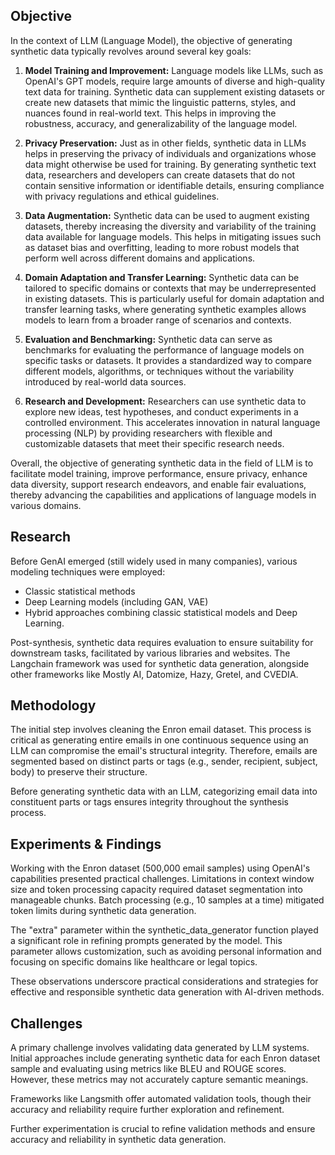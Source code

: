 ## Objective

In the context of LLM (Language Model), the objective of generating synthetic data typically revolves around several key goals:

1. **Model Training and Improvement:** Language models like LLMs, such as OpenAI's GPT models, require large amounts of diverse and high-quality text data for training. Synthetic data can supplement existing datasets or create new datasets that mimic the linguistic patterns, styles, and nuances found in real-world text. This helps in improving the robustness, accuracy, and generalizability of the language model.

2. **Privacy Preservation:** Just as in other fields, synthetic data in LLMs helps in preserving the privacy of individuals and organizations whose data might otherwise be used for training. By generating synthetic text data, researchers and developers can create datasets that do not contain sensitive information or identifiable details, ensuring compliance with privacy regulations and ethical guidelines.

3. **Data Augmentation:** Synthetic data can be used to augment existing datasets, thereby increasing the diversity and variability of the training data available for language models. This helps in mitigating issues such as dataset bias and overfitting, leading to more robust models that perform well across different domains and applications.

4. **Domain Adaptation and Transfer Learning:** Synthetic data can be tailored to specific domains or contexts that may be underrepresented in existing datasets. This is particularly useful for domain adaptation and transfer learning tasks, where generating synthetic examples allows models to learn from a broader range of scenarios and contexts.

5. **Evaluation and Benchmarking:** Synthetic data can serve as benchmarks for evaluating the performance of language models on specific tasks or datasets. It provides a standardized way to compare different models, algorithms, or techniques without the variability introduced by real-world data sources.

6. **Research and Development:** Researchers can use synthetic data to explore new ideas, test hypotheses, and conduct experiments in a controlled environment. This accelerates innovation in natural language processing (NLP) by providing researchers with flexible and customizable datasets that meet their specific research needs.

Overall, the objective of generating synthetic data in the field of LLM is to facilitate model training, improve performance, ensure privacy, enhance data diversity, support research endeavors, and enable fair evaluations, thereby advancing the capabilities and applications of language models in various domains.

## Research

Before GenAI emerged (still widely used in many companies), various modeling techniques were employed:

- Classic statistical methods
- Deep Learning models (including GAN, VAE)
- Hybrid approaches combining classic statistical models and Deep Learning.

Post-synthesis, synthetic data requires evaluation to ensure suitability for downstream tasks, facilitated by various libraries and websites. The Langchain framework was used for synthetic data generation, alongside other frameworks like Mostly AI, Datomize, Hazy, Gretel, and CVEDIA.

## Methodology

The initial step involves cleaning the Enron email dataset. This process is critical as generating entire emails in one continuous sequence using an LLM can compromise the email's structural integrity. Therefore, emails are segmented based on distinct parts or tags (e.g., sender, recipient, subject, body) to preserve their structure.

Before generating synthetic data with an LLM, categorizing email data into constituent parts or tags ensures integrity throughout the synthesis process.

## Experiments & Findings

Working with the Enron dataset (500,000 email samples) using OpenAI's capabilities presented practical challenges. Limitations in context window size and token processing capacity required dataset segmentation into manageable chunks. Batch processing (e.g., 10 samples at a time) mitigated token limits during synthetic data generation.

The "extra" parameter within the synthetic_data_generator function played a significant role in refining prompts generated by the model. This parameter allows customization, such as avoiding personal information and focusing on specific domains like healthcare or legal topics.

These observations underscore practical considerations and strategies for effective and responsible synthetic data generation with AI-driven methods.

## Challenges

A primary challenge involves validating data generated by LLM systems. Initial approaches include generating synthetic data for each Enron dataset sample and evaluating using metrics like BLEU and ROUGE scores. However, these metrics may not accurately capture semantic meanings.

Frameworks like Langsmith offer automated validation tools, though their accuracy and reliability require further exploration and refinement.

Further experimentation is crucial to refine validation methods and ensure accuracy and reliability in synthetic data generation.

